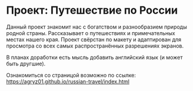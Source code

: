 # Проект: Путешествие по России

Данный проект знакомит нас с богатством и разнообразием природы родной страны. Рассказывает о путешествиях и примечательных местах нашего края. Проект свёрстан по макету и адаптирован для просмотра со всех самых распространённых разрешениях экранов.

В планах доработки есть мысль добавить английский язык (и может быть другшие).

Ознакомиться со страницой возможно по ссылке:
https://agryz01.github.io/russian-travel/index.html
